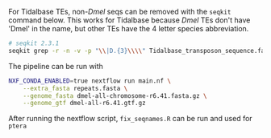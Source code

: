 For Tidalbase TEs, non-*Dmel* seqs can be removed with the `seqkit` command below. 
This works for Tidalbase because *Dmel* TEs don't have 'Dmel' in the name, but other TEs have the
4 letter species abbreviation.

```bash
# seqkit 2.3.1
seqkit grep -r -n -v -p "\\|D.{3}\\\\" Tidalbase_transposon_sequence.fasta > repeats.fasta
```
The pipeline can be run with

```bash
NXF_CONDA_ENABLED=true nextflow run main.nf \
    --extra_fasta repeats.fasta \
    --genome_fasta dmel-all-chromosome-r6.41.fasta.gz \
    --genome_gtf dmel-all-r6.41.gtf.gz
```

After running the nextflow script, `fix_seqnames.R` can be run and used for `ptera`

